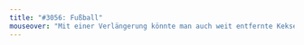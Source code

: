 ```yaml
---
title: "#3056: Fußball"
mouseover: "Mit einer Verlängerung könnte man auch weit entfernte Kekse leichter erreichen."
---
```

